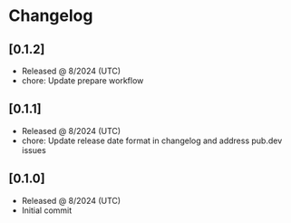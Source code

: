 # Changelog

## [0.1.2]

- Released @ 8/2024 (UTC)
- chore: Update prepare workflow

## [0.1.1]

- Released @ 8/2024 (UTC)
- chore: Update release date format in changelog and address pub.dev issues

## [0.1.0]

- Released @ 8/2024 (UTC)
- Initial commit
